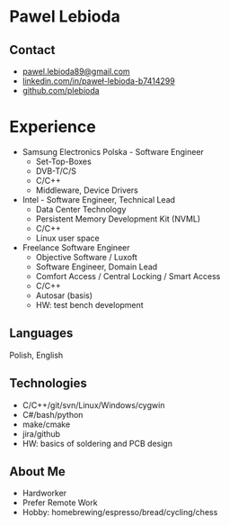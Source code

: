 # Pawel Lebioda
## Contact
* [pawel.lebioda89@gmail.com](mailto:pawel.lebioda89@gmail.com)
* [linkedin.com/in/paweł-lebioda-b7414299](https://www.linkedin.com/in/pawe%C5%82-lebioda-b7414299)
* [github.com/plebioda](https://github.com/plebioda)

# Experience
* Samsung Electronics Polska - Software Engineer
	* Set-Top-Boxes
	* DVB-T/C/S
	* C/C++
	* Middleware, Device Drivers
* Intel - Software Engineer, Technical Lead
	* Data Center Technology
	* Persistent Memory Development Kit (NVML)
	* C/C++
	* Linux user space
* Freelance Software Engineer
	* Objective Software / Luxoft
	* Software Engineer, Domain Lead
	* Comfort Access / Central Locking / Smart Access
	* C/C++
	* Autosar (basis)
	* HW: test bench development

## Languages
Polish, English

## Technologies
* C/C++/git/svn/Linux/Windows/cygwin
* C#/bash/python
* make/cmake
* jira/github
* HW: basics of soldering and PCB design

## About Me
* Hardworker
* Prefer Remote Work
* Hobby: homebrewing/espresso/bread/cycling/chess

